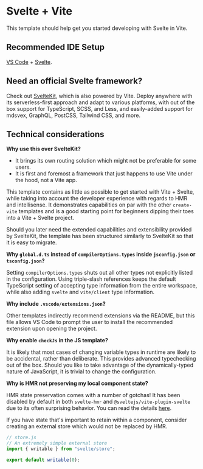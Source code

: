 # Svelte + Vite

This template should help get you started developing with Svelte in Vite.

## Recommended IDE Setup

[VS Code](https://code.visualstudio.com/) +
[Svelte](https://marketplace.visualstudio.com/items?itemName=svelte.svelte-vscode).

## Need an official Svelte framework?

Check out [SvelteKit](https://github.com/sveltejs/kit#readme), which is also
powered by Vite. Deploy anywhere with its serverless-first approach and adapt to
various platforms, with out of the box support for TypeScript, SCSS, and Less,
and easily-added support for mdsvex, GraphQL, PostCSS, Tailwind CSS, and more.

## Technical considerations

**Why use this over SvelteKit?**

-   It brings its own routing solution which might not be preferable for some
    users.
-   It is first and foremost a framework that just happens to use Vite under the
    hood, not a Vite app.

This template contains as little as possible to get started with Vite + Svelte,
while taking into account the developer experience with regards to HMR and
intellisense. It demonstrates capabilities on par with the other `create-vite`
templates and is a good starting point for beginners dipping their toes into a
Vite + Svelte project.

Should you later need the extended capabilities and extensibility provided by
SvelteKit, the template has been structured similarly to SvelteKit so that it is
easy to migrate.

**Why `global.d.ts` instead of `compilerOptions.types` inside `jsconfig.json` or
`tsconfig.json`?**

Setting `compilerOptions.types` shuts out all other types not explicitly listed
in the configuration. Using triple-slash references keeps the default TypeScript
setting of accepting type information from the entire workspace, while also
adding `svelte` and `vite/client` type information.

**Why include `.vscode/extensions.json`?**

Other templates indirectly recommend extensions via the README, but this file
allows VS Code to prompt the user to install the recommended extension upon
opening the project.

**Why enable `checkJs` in the JS template?**

It is likely that most cases of changing variable types in runtime are likely to
be accidental, rather than deliberate. This provides advanced typechecking out
of the box. Should you like to take advantage of the dynamically-typed nature of
JavaScript, it is trivial to change the configuration.

**Why is HMR not preserving my local component state?**

HMR state preservation comes with a number of gotchas! It has been disabled by
default in both `svelte-hmr` and `@sveltejs/vite-plugin-svelte` due to its often
surprising behavior. You can read the details
[here](https://github.com/sveltejs/svelte-hmr/tree/master/packages/svelte-hmr#preservation-of-local-state).

If you have state that's important to retain within a component, consider
creating an external store which would not be replaced by HMR.

```js
// store.js
// An extremely simple external store
import { writable } from "svelte/store";

export default writable(0);
```
